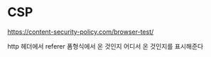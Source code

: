 # CSP

<https://content-security-policy.com/browser-test/>

http 헤더에서
referer 폼형식에서 온 것인지 어디서 온 것인지를 표시해준다
